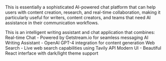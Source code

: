 This is essentially a sophisticated AI-powered chat platform that can help users with content creation, research, and real-time collaboration, making it particularly useful for writers, content creators, and teams that need AI assistance in their communication workflows.


This is an intelligent writing assistant and chat application that combines:
Real-time Chat - Powered by Getstream.io
for seamless messaging
AI Writing Assistant - OpenAI GPT-4 integration for content generation
Web Search - Live web search capabilities using Tavily API
Modern UI - Beautiful React interface with dark/light theme support